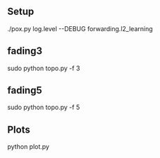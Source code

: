 ## Setup

./pox.py log.level --DEBUG forwarding.l2_learning

## fading3

sudo python topo.py -f 3

## fading5

sudo python topo.py -f 5

## Plots

python plot.py